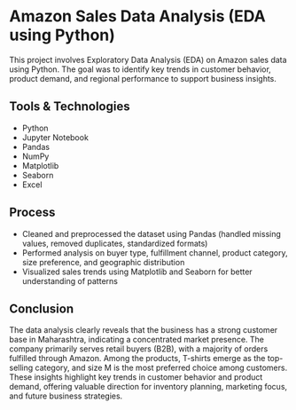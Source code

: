 # Amazon Sales Data Analysis (EDA using Python)

This project involves Exploratory Data Analysis (EDA) on Amazon sales data using Python. The goal was to identify key trends in customer behavior, product demand, and regional performance to support business insights.

## Tools & Technologies
- Python
- Jupyter Notebook
- Pandas
- NumPy
- Matplotlib
- Seaborn
- Excel

## Process
- Cleaned and preprocessed the dataset using Pandas (handled missing values, removed duplicates, standardized formats)
- Performed analysis on buyer type, fulfillment channel, product category, size preference, and geographic distribution
- Visualized sales trends using Matplotlib and Seaborn for better understanding of patterns

## Conclusion
The data analysis clearly reveals that the business has a strong customer base in Maharashtra, indicating a concentrated market presence. The company primarily serves retail buyers (B2B), with a majority of orders fulfilled through Amazon. Among the products, T-shirts emerge as the top-selling category, and size M is the most preferred choice among customers. These insights highlight key trends in customer behavior and product demand, offering valuable direction for inventory planning, marketing focus, and future business strategies.
